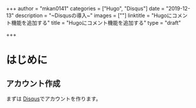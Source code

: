 +++
author = "mkan0141"
categories = ["Hugo", "Disqus"]
date = "2019-12-13"
description = "~Disqusの導入~"
images = [""]
linktitle = "Hugoにコメント機能を追加する"
title = "Hugoにコメント機能を追加する"
type = "draft"

+++

# はじめに

## アカウント作成
まずは [Disqus](https://disqus.com/)でアカウントを作ります。